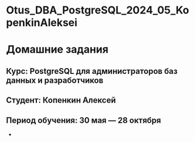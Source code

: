 # Otus_DBA_PostgreSQL_2024_05_KopenkinAleksei
# Домашние задания
## Курс:  PostgreSQL для администраторов баз данных и разработчиков
## Студент: Копенкин Алексей
## Период обучения: 30 мая — 28 октября
-